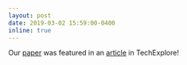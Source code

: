 ```yaml
---
layout: post
date: 2019-03-02 15:59:00-0400
inline: true
---
```

Our [paper](https://arxiv.org/abs/1903.08693) was featured in an [article](https://techxplore.com/news/2019-04-global-motion-planning-approach-based-local.html) in TechExplore! 
